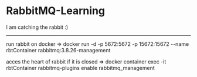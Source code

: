 # RabbitMQ-Learning
I am catching the rabbit :)
*************************************************

run rabbit on docker => docker run -d -p 5672:5672 -p 15672:15672 --name rbtContainer rabbitmq:3.8.26-management

acces the heart of rabbit if it is closed => docker container exec -it rbtContainer rabbitmq-plugins enable rabbitmq_management
